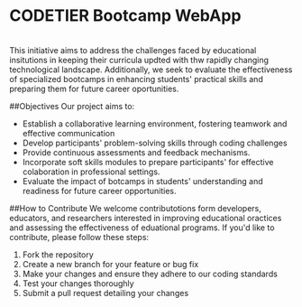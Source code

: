 <h1>CODETIER Bootcamp WebApp</h1>
<br>
This initiative aims to address the challenges faced by educational insitutions in keeping their curricula updted with 
thw rapidly changing technological landscape. Additionally, we seek to evaluate the effectiveness of specialized bootcamps 
in enhancing students' practical skills and preparing them for future career oportunities.

##Objectives
Our project aims to:
  - Establish a collaborative learning environment, fostering teamwork and effective communication
  - Develop participants' problem-solving skills through coding challenges
  - Provide continuous assessments and feedback mechanisms.
  - Incorporate soft skills modules to prepare participants' for effective colaboration in professional settings.
  - Evaluate the impact of botcamps in students' understanding and readiness for future career opportunities.

##How to Contribute
We welcome contributotions form developers, educators, and researchers interested in improving educational oractices
and assessing the effectiveness of eduational programs. If you'd like to contribute, please follow these steps:
1. Fork the repository
2. Create a new branch for your feature or bug fix
3. Make your changes and ensure they adhere to our coding standards
4. Test your changes thoroughly
5. Submit a pull request detailing your changes

